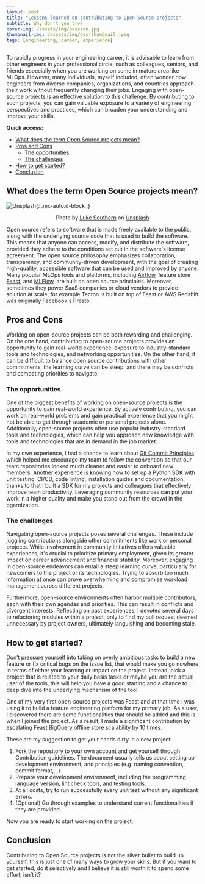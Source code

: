 ```yaml
---
layout: post
title: "Lessons learned on contributing to Open Source projects"
subtitle: Why don't you try?
cover-img: /assets/img/passion.jpg
thumbnail-img: /assets/img/oss-thumbnail.jpeg
tags: [engineering, career, experience]
---
```


To rapidly progress in your engineering career, it is advisable to learn from other engineers in your professional circle, such as colleagues, seniors, and friends especially when you are working on some immature area like MLOps. However, many individuals, myself included, often wonder how engineers from diverse companies, organizations, and countries approach their work without frequently changing their jobs. Engaging with open-source projects is an effective solution to this challenge. By contributing to such projects, you can gain valuable exposure to a variety of engineering perspectives and practices, which can broaden your understanding and improve your skills.

**Quick access:**

- [What does the term Open Source projects mean?](#what-does-the-term-open-source-projects-mean)
- [Pros and Cons](#pros-and-cons)
  - [The opportunities](#the-opportunities)
  - [The challenges](#the-challenges)
- [How to get started?](#how-to-get-started)
- [Conclusion](#conclusion)

## What does the term Open Source projects mean?

![Unsplash](https://images.unsplash.com/photo-1569017388730-020b5f80a004?ixlib=rb-4.0.3&ixid=MnwxMjA3fDB8MHxwaG90by1wYWdlfHx8fGVufDB8fHx8&auto=format&fit=crop&w=3270&q=80){: .mx-auto.d-block :}
<p align = "center">
Photo by <a href="https://unsplash.com/@lukesouthern?utm_source=unsplash&utm_medium=referral&utm_content=creditCopyText">Luke Southern</a> on <a href="https://unsplash.com/photos/4kCGEB7Kt4k?utm_source=unsplash&utm_medium=referral&utm_content=creditCopyText">Unsplash</a>

</p>

Open source refers to software that is made freely available to the public, along with the underlying source code that is used to build the software. This means that anyone can access, modify, and distribute the software, provided they adhere to the conditions set out in the software's license agreement. The open source philosophy emphasizes collaboration, transparency, and community-driven development, with the goal of creating high-quality, accessible software that can be used and improved by anyone. Many popular MLOps tools and platforms, including [Airflow](https://github.com/apache/airflow), feature store [Feast](https://github.com/feast-dev/feast), and [MLFlow](https://github.com/mlflow/mlflow), are built on open source principles. Moreover, sometimes they power SaaS companies or cloud vendors to provide solution at scale, for example Tecton is built on top of Feast or AWS Redshift was originally Facebook's Presto.

## Pros and Cons

Working on open-source projects can be both rewarding and challenging. On the one hand, contributing to open-source projects provides an opportunity to gain real-world experience, exposure to industry-standard tools and technologies, and networking opportunities. On the other hand, it can be difficult to balance open source contributions with other commitments, the learning curve can be steep, and there may be conflicts and competing priorities to navigate.

### The opportunities

One of the biggest benefits of working on open-source projects is the opportunity to gain real-world experience. By actively contributing, you can work on real-world problems and gain practical experience that you might not be able to get through academic or personal projects alone. Additionally, open-source projects often use popular industry-standard tools and technologies, which can help you approach new knowledge with tools and technologies that are in demand in the job market.

In my own experience, I had a chance to learn about [Git Commit Principles](https://sudohainguyen.github.io/2022-10-22-git-commit-practice/) which helped me encourage my team to follow the convention so that our team repositories looked much cleaner and easier to onboard new members. Another experience is knowing how to set up a Python SDK with unit testing, CI/CD, code linting, installation guides and documentation, thanks to that I built a SDK for my projects and colleagues that effectively improve team productivity. Leveraging community resources can put your work in a higher quality and make you stand out from the crowd in the ogarnization.

### The challenges

Navigating open-source projects poses several challenges. These include juggling contributions alongside other commitments like work or personal projects. While involvement in community initiatives offers valuable experiences, it's crucial to prioritize primary employment, given its greater impact on career advancement and financial stability. Moreover, engaging in open-source endeavors can entail a steep learning curve, particularly for newcomers to the project or its technologies. Trying to absorb too much information at once can prove overwhelming and compromise workload management across different projects.

Furthermore, open-source environments often harbor multiple contributors, each with their own agendas and priorities. This can result in conflicts and divergent interests. Reflecting on past experiences, I devoted several days to refactoring modules within a project, only to find my pull request deemed unnecessary by project owners, ultimately languishing and becoming stale.

## How to get started?

Don’t pressure yourself into taking on overly ambitious tasks to build a new feature or fix critical bugs on the issue list, that would make you go nowhere in terms of either your learning or impact on the project. Instead, pick a project that is related to your daily basis tasks or maybe you are the actual user of the tools, this will help you have a good starting and a chance to deep dive into the underlying mechanism of the tool.

One of my very first open-source projects was Feast and at that time I was using it to build a feature engineering platform for my primary job. As a user, I discovered there are some functionalities that should be added and this is when I joined the project. As a result, I made a significant contribution by escalating Feast BigQuery offline store scalability by 10 times.

These are my suggestion to get your hands dirty in a new project:

1. Fork the repository to your own account and get yourself through Contribution guidelines. The document usually tells us about setting up development environment, and principles (e.g. naming convention, commit format,...).
2. Prepare your development environment, including the programming language version, lint check tools, and testing tools.
3. At all costs, try to run successfully every unit test without any significant errors.
4. (Optional) Go through examples to understand current functionalities if they are provided.

Now you are ready to start working on the project.

## Conclusion

Contributing to Open Source projects is not the silver bullet to build up yourself, this is just one of many ways to grow your skills. But if you want to get started, do it selectively and I believe it is still worth it to spend some effort, isn’t it?
